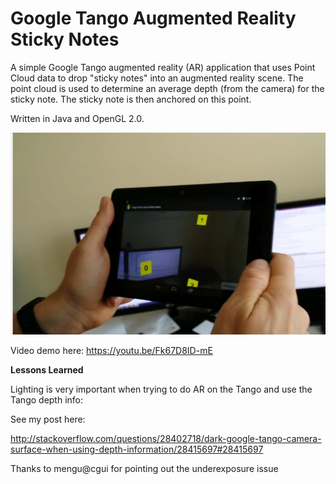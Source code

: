 # Google Tango Augmented Reality Sticky Notes 

A simple Google Tango augmented reality (AR) application that uses Point Cloud data to drop "sticky notes" into an augmented reality scene.  The point cloud is used to determine an average depth (from the camera) for the sticky note.  The sticky note is then anchored on this point.

Written in Java and OpenGL 2.0.


![Tango Augmented Reality Sticky Notes](/demo.png?raw=true "Tango Augmented Reality Sticky Notes")


Video demo here:  https://youtu.be/Fk67D8ID-mE


**Lessons Learned**

Lighting is very important when trying to do AR on the Tango and use the Tango depth info:

See my post here:

http://stackoverflow.com/questions/28402718/dark-google-tango-camera-surface-when-using-depth-information/28415697#28415697

Thanks to mengu@cgui for pointing out the underexposure issue

